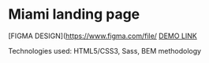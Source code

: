 # Miami landing page
[FIGMA DESIGN](https://www.figma.com/file/
[DEMO LINK](https://Julietta-M.github.io/layout_miami/)

Technologies used:  HTML5/CSS3, Sass, BEM methodology
